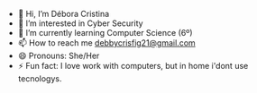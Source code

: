 - 👋 Hi, I’m Débora Cristina
- 👀 I’m interested in Cyber Security
- 🌱 I’m currently learning Computer Science (6º)
- 📫 How to reach me debbycrisfig21@gmail.com
- 😄 Pronouns: She/Her
- ⚡ Fun fact: I love work with computers, but in home i'dont use tecnologys.

<!---
debbycris21/debbycris21 is a ✨ special ✨ repository because its `README.md` (this file) appears on your GitHub profile.
You can click the Preview link to take a look at your changes.
--->
